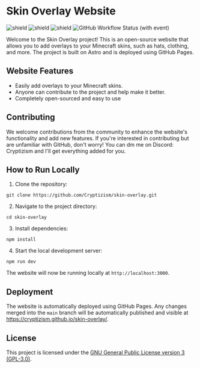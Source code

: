 # Skin Overlay Website

![shield](https://img.shields.io/github/languages/top/Cryptizism/skin-overlay)
![shield](https://img.shields.io/github/issues/Cryptizism/skin-overlay)
![shield](https://img.shields.io/github/license/Cryptizism/skin-overlay)
![GitHub Workflow Status (with event)](https://img.shields.io/github/actions/workflow/status/cryptizism/skin-overlay/deploy.yml)

Welcome to the Skin Overlay project! This is an open-source website that allows you to add overlays to your Minecraft skins, such as hats, clothing, and more. The project is built on Astro and is deployed using GitHub Pages.

## Website Features

- Easily add overlays to your Minecraft skins.
- Anyone can contribute to the project and help make it better.
- Completely open-sourced and easy to use

## Contributing

We welcome contributions from the community to enhance the website's functionality and add new features. If you're interested in contributing but are unfamiliar with GitHub, don't worry! You can dm me on Discord: Cryptizism and I'll get everything added for you.

## How to Run Locally

1. Clone the repository:
```
git clone https://github.com/Cryptizism/skin-overlay.git
```
2. Navigate to the project directory:
```
cd skin-overlay
```
3. Install dependencies:
```
npm install
```

4. Start the local development server:
```
npm run dev
```

The website will now be running locally at `http://localhost:3000`.

## Deployment

The website is automatically deployed using GitHub Pages. Any changes merged into the `main` branch will be automatically published and visible at https://cryptizism.github.io/skin-overlay/.

## License

This project is licensed under the [GNU General Public License version 3 (GPL-3.0)](LICENSE).
